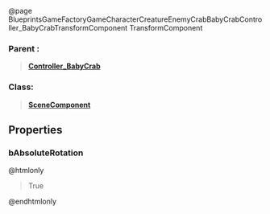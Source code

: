@page BlueprintsGameFactoryGameCharacterCreatureEnemyCrabBabyCrabController_BabyCrabTransformComponent TransformComponent
### Parent :
<b><a href="_blueprints_game_factory_game_character_creature_enemy_crab_baby_crab_controller__baby_crab.html"><blockquote>Controller_BabyCrab</blockquote></a></b>
### Class:
<b><a href="_class_script_scene_component.html"><blockquote>SceneComponent</blockquote></a></b>
## Properties
### bAbsoluteRotation
@htmlonly
<blockquote>True</blockquote>
@endhtmlonly

